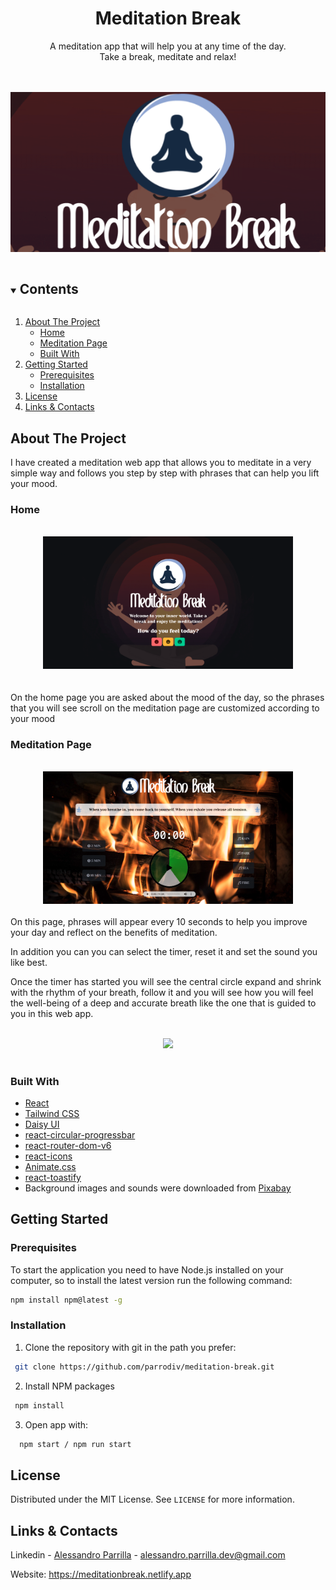 <p align="center">
  
  <h1 align="center">Meditation Break</h1>

  <p align="center">
    A meditation app that will help you at any time of the day. <br>
    Take a break, meditate and relax!
  </p>

  <br>
  <br>

  <a align="center" href="https://github.com/">
    <img src="src/components/assets/img/title.png" alt="screenshot">
  </a>
</p>

<details open="open">
  <summary><h2 style="display: inline-block">Contents</h2></summary>
  <ol>
    <li>
      <a href="#about-the-project">About The Project</a>
      <ul>
        <li><a href="#home">Home</a></li>
        <li><a href="#meditation-page">Meditation Page</a></li>
        <li><a href="#built-with">Built With</a></li>
      </ul>
    </li>
    <li>
      <a href="#getting-started">Getting Started</a>
      <ul>
        <li><a href="#prerequisites">Prerequisites</a></li>
        <li><a href="#installation">Installation</a></li>
      </ul>
    </li>
    <li><a href="#license">License</a></li>
    <li><a href="#links-contacts">Links & Contacts</a></li>
  </ol>
</details>

## About The Project

I have created a meditation web app that allows you to meditate in a very simple way and follows you step by step with phrases that can help you lift your mood.

### Home
<br>
<div align='center'>
<img src='src/components/assets/img/screenshot_homepage.png' height= 'auto' width= '400px'>
</div>
<br>
<br>
On the home page you are asked about the mood of the day, so the phrases that you will see scroll on the meditation page are customized according to your mood
<br>

### Meditation Page
<br>
<div align='center'>
<img src='src/components/assets/img/screenshot_meditation.png' height= 'auto' width= '400px'>
</div>
<br>
On this page, phrases will appear every 10 seconds to help you improve your day and reflect on the benefits of meditation. <br>

In addition you can you can select the timer, reset it and set the sound you like best. <br>

Once the timer has started you will see the central circle expand and shrink with the rhythm of your breath, follow it and you will see how you will feel the well-being of a deep and accurate breath like the one that is guided to you in this web app.

<br>
<div align='center'>
<img src='src/components/assets/img/breath.gif' height= 'auto' width= '400px'>
</div>
<br>

### Built With
* [React](https://it.reactjs.org/)
* [Tailwind CSS](https://tailwindcss.com)
* [Daisy UI](https://daisyui.com/)
* [react-circular-progressbar](https://www.npmjs.com/package/react-circular-progressbar)
* [react-router-dom-v6](https://reactrouter.com/en/main)
* [react-icons](https://react-icons.github.io/react-icons)
* [Animate.css](https://animate.style/#best-practices)
* [react-toastify](https://www.npmjs.com/package/react-toastify)
* Background images and sounds were downloaded from [Pixabay](https://pixabay.com/it)

## Getting Started

### Prerequisites

To start the application you need to have Node.js installed on your computer, so to install the latest version run the following command:

  ```sh
  npm install npm@latest -g
  ```

### Installation

1. Clone the repository with git in the path you prefer:
```sh
 git clone https://github.com/parrodiv/meditation-break.git
```

2. Install NPM packages
 ```sh
  npm install
 ```

3. Open app with:
```sh
  npm start / npm run start
```

## License
Distributed under the MIT License. See `LICENSE` for more information.

## Links & Contacts
Linkedin - [Alessandro Parrilla](https://www.linkedin.com/in/alessandro-parrilla-994931222/) - alessandro.parrilla.dev@gmail.com

Website: https://meditationbreak.netlify.app

